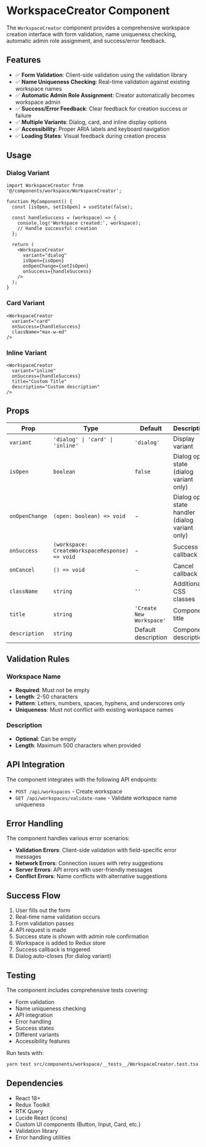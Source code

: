 # WorkspaceCreator Component

The `WorkspaceCreator` component provides a comprehensive workspace creation interface with form validation, name uniqueness checking, automatic admin role assignment, and success/error feedback.

## Features

- ✅ **Form Validation**: Client-side validation using the validation library
- ✅ **Name Uniqueness Checking**: Real-time validation against existing workspace names
- ✅ **Automatic Admin Role Assignment**: Creator automatically becomes workspace admin
- ✅ **Success/Error Feedback**: Clear feedback for creation success or failure
- ✅ **Multiple Variants**: Dialog, card, and inline display options
- ✅ **Accessibility**: Proper ARIA labels and keyboard navigation
- ✅ **Loading States**: Visual feedback during creation process

## Usage

### Dialog Variant

```tsx
import WorkspaceCreator from '@/components/workspace/WorkspaceCreator';

function MyComponent() {
  const [isOpen, setIsOpen] = useState(false);

  const handleSuccess = (workspace) => {
    console.log('Workspace created:', workspace);
    // Handle successful creation
  };

  return (
    <WorkspaceCreator
      variant="dialog"
      isOpen={isOpen}
      onOpenChange={setIsOpen}
      onSuccess={handleSuccess}
    />
  );
}
```

### Card Variant

```tsx
<WorkspaceCreator
  variant="card"
  onSuccess={handleSuccess}
  className="max-w-md"
/>
```

### Inline Variant

```tsx
<WorkspaceCreator
  variant="inline"
  onSuccess={handleSuccess}
  title="Custom Title"
  description="Custom description"
/>
```

## Props

| Prop           | Type                                           | Default                  | Description                                     |
| -------------- | ---------------------------------------------- | ------------------------ | ----------------------------------------------- |
| `variant`      | `'dialog' \| 'card' \| 'inline'`               | `'dialog'`               | Display variant                                 |
| `isOpen`       | `boolean`                                      | `false`                  | Dialog open state (dialog variant only)         |
| `onOpenChange` | `(open: boolean) => void`                      | -                        | Dialog open state handler (dialog variant only) |
| `onSuccess`    | `(workspace: CreateWorkspaceResponse) => void` | -                        | Success callback                                |
| `onCancel`     | `() => void`                                   | -                        | Cancel callback                                 |
| `className`    | `string`                                       | `''`                     | Additional CSS classes                          |
| `title`        | `string`                                       | `'Create New Workspace'` | Component title                                 |
| `description`  | `string`                                       | Default description      | Component description                           |

## Validation Rules

### Workspace Name

- **Required**: Must not be empty
- **Length**: 2-50 characters
- **Pattern**: Letters, numbers, spaces, hyphens, and underscores only
- **Uniqueness**: Must not conflict with existing workspace names

### Description

- **Optional**: Can be empty
- **Length**: Maximum 500 characters when provided

## API Integration

The component integrates with the following API endpoints:

- `POST /api/workspaces` - Create workspace
- `GET /api/workspaces/validate-name` - Validate workspace name uniqueness

## Error Handling

The component handles various error scenarios:

- **Validation Errors**: Client-side validation with field-specific error messages
- **Network Errors**: Connection issues with retry suggestions
- **Server Errors**: API errors with user-friendly messages
- **Conflict Errors**: Name conflicts with alternative suggestions

## Success Flow

1. User fills out the form
2. Real-time name validation occurs
3. Form validation passes
4. API request is made
5. Success state is shown with admin role confirmation
6. Workspace is added to Redux store
7. Success callback is triggered
8. Dialog auto-closes (for dialog variant)

## Testing

The component includes comprehensive tests covering:

- Form validation
- Name uniqueness checking
- API integration
- Error handling
- Success states
- Different variants
- Accessibility features

Run tests with:

```bash
yarn test src/components/workspace/__tests__/WorkspaceCreator.test.tsx
```

## Dependencies

- React 18+
- Redux Toolkit
- RTK Query
- Lucide React (icons)
- Custom UI components (Button, Input, Card, etc.)
- Validation library
- Error handling utilities
